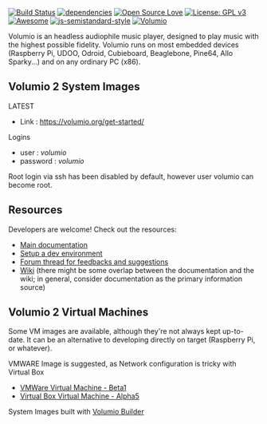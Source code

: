 [![Build Status](https://travis-ci.org/volumio/Volumio2.svg?branch=master)](https://travis-ci.org/volumio/Volumio2)
[![dependencies](https://david-dm.org/volumio/Volumio2.svg)](https://david-dm.org/volumio/Volumio2)
[![Open Source Love](https://badges.frapsoft.com/os/v2/open-source.png?v=103)](https://github.com/ellerbrock/open-source-badges/)
[![License: GPL v3](https://img.shields.io/badge/License-GPLv3-blue.svg)](https://www.gnu.org/licenses/gpl-3.0)
[![Awesome](https://awesome.re/badge.svg)](https://github.com/thibmaek/awesome-raspberry-pi)
[![js-semistandard-style](https://img.shields.io/badge/code%20style-semistandard-brightgreen.svg?style=flat-square)](https://github.com/standard/semistandard)
[![Volumio](https://volumio.org/wp-content/uploads/2016/02/Volumio_logo_HD2000.jpg)](https://volumio.org)

Volumio is an headless audiophile music player, designed to play music with the highest possible fidelity. Volumio runs on most embedded devices (Raspberry Pi, UDOO, Odroid, Cubieboard, Beaglebone, Pine64, Allo Sparky...) and on any ordinary PC (x86).

## Volumio 2 System Images

LATEST
* Link : https://volumio.org/get-started/

Logins
* user : *volumio*
* password : *volumio*

Root login via ssh has been disabled by default, however user volumio can become root.

## Resources

Developers are welcome! Check out the resources:

* [Main documentation](https://volumio.github.io/docs/index.html)
* [Setup a dev environment](https://volumio.github.io/docs/Development_How_To/Set_up_development_environment_introduction.html)
* [Forum thread for feedbacks and suggestions](https://volumio.org/forum/introducing-volumio-t3169.html)
* [Wiki](https://github.com/volumio/Volumio2/wiki) (there might be some overlap between the documentation and the wiki; in general, consider documentation as the primary information source)

## Volumio 2 Virtual Machines

Some VM images are available, although they're not always kept up-to-date. It can be an alternative to developing directly on target (Raspberry Pi, or whatever).

VMWARE Image is suggested, as Network configuration is tricky with Virtual Box

* [VMWare Virtual Machine - Beta1](http://repo.volumio.org/Volumio2/DevTools/VolumioVM-VMWare.zip)
* [Virtual Box Virtual Machine - Alpha5](http://repo.volumio.org/Volumio2/DevTools/VolumioVM-VirtualBox.zip)

System Images built with [Volumio Builder](https://github.com/volumio/Build)
